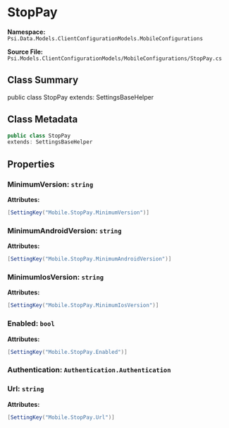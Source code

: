 # StopPay

**Namespace:** `Psi.Data.Models.ClientConfigurationModels.MobileConfigurations`

**Source File:** `Psi.Models.ClientConfigurationModels/MobileConfigurations/StopPay.cs`

## Class Summary

public class StopPay
extends: SettingsBaseHelper

## Class Metadata

```typescript
public class StopPay
extends: SettingsBaseHelper
```

## Properties

### MinimumVersion: `string`

**Attributes:**
```csharp
[SettingKey("Mobile.StopPay.MinimumVersion")]
```

### MinimumAndroidVersion: `string`

**Attributes:**
```csharp
[SettingKey("Mobile.StopPay.MinimumAndroidVersion")]
```

### MinimumIosVersion: `string`

**Attributes:**
```csharp
[SettingKey("Mobile.StopPay.MinimumIosVersion")]
```

### Enabled: `bool`

**Attributes:**
```csharp
[SettingKey("Mobile.StopPay.Enabled")]
```

### Authentication: `Authentication.Authentication`

### Url: `string`

**Attributes:**
```csharp
[SettingKey("Mobile.StopPay.Url")]
```
